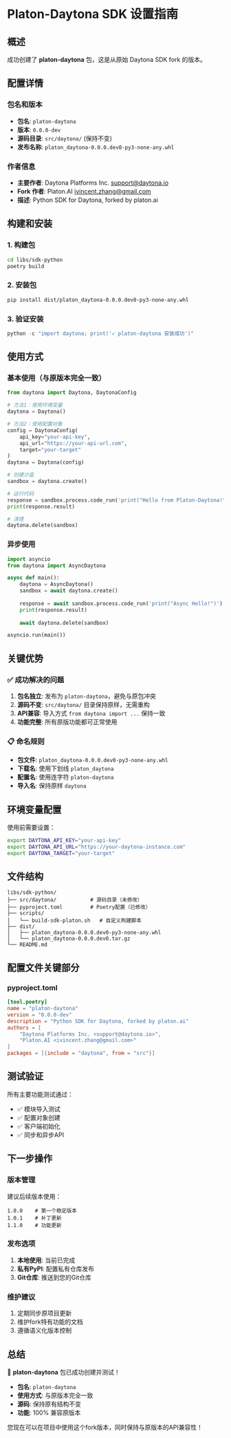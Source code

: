 # Platon-Daytona SDK 设置指南

## 概述

成功创建了 **platon-daytona** 包，这是从原始 Daytona SDK fork 的版本。

## 配置详情

### 包名和版本

- **包名**: `platon-daytona`
- **版本**: `0.0.0-dev`
- **源码目录**: `src/daytona/` (保持不变)
- **发布名称**: `platon_daytona-0.0.0.dev0-py3-none-any.whl`

### 作者信息

- **主要作者**: Daytona Platforms Inc. <support@daytona.io>
- **Fork 作者**: Platon.AI <ivincent.zhang@gmail.com>
- **描述**: Python SDK for Daytona, forked by platon.ai

## 构建和安装

### 1. 构建包

```bash
cd libs/sdk-python
poetry build
```

### 2. 安装包

```bash
pip install dist/platon_daytona-0.0.0.dev0-py3-none-any.whl
```

### 3. 验证安装

```python
python -c "import daytona; print('✓ platon-daytona 安装成功')"
```

## 使用方式

### 基本使用（与原版本完全一致）

```python
from daytona import Daytona, DaytonaConfig

# 方法1：使用环境变量
daytona = Daytona()

# 方法2：使用配置对象
config = DaytonaConfig(
    api_key="your-api-key",
    api_url="https://your-api-url.com",
    target="your-target"
)
daytona = Daytona(config)

# 创建沙盒
sandbox = daytona.create()

# 运行代码
response = sandbox.process.code_run('print("Hello from Platon-Daytona!")')
print(response.result)

# 清理
daytona.delete(sandbox)
```

### 异步使用

```python
import asyncio
from daytona import AsyncDaytona

async def main():
    daytona = AsyncDaytona()
    sandbox = await daytona.create()
    
    response = await sandbox.process.code_run('print("Async Hello!")')
    print(response.result)
    
    await daytona.delete(sandbox)

asyncio.run(main())
```

## 关键优势

### ✅ 成功解决的问题

1. **包名独立**: 发布为 `platon-daytona`，避免与原包冲突
2. **源码不变**: `src/daytona/` 目录保持原样，无需重构
3. **API兼容**: 导入方式 `from daytona import ...` 保持一致
4. **功能完整**: 所有原版功能都可正常使用

### 📋 命名规则

- **包文件**: `platon_daytona-0.0.0.dev0-py3-none-any.whl`
- **下载名**: 使用下划线 `platon_daytona`
- **配置名**: 使用连字符 `platon-daytona`
- **导入名**: 保持原样 `daytona`

## 环境变量配置

使用前需要设置：

```bash
export DAYTONA_API_KEY="your-api-key"
export DAYTONA_API_URL="https://your-daytona-instance.com"
export DAYTONA_TARGET="your-target"
```

## 文件结构

```
libs/sdk-python/
├── src/daytona/           # 源码目录（未修改）
├── pyproject.toml         # Poetry配置（已修改）
├── scripts/
│   └── build-sdk-platon.sh   # 自定义构建脚本
├── dist/
│   ├── platon_daytona-0.0.0.dev0-py3-none-any.whl
│   └── platon_daytona-0.0.0.dev0.tar.gz
└── README.md
```

## 配置文件关键部分

### pyproject.toml

```toml
[tool.poetry]
name = "platon-daytona"
version = "0.0.0-dev"
description = "Python SDK for Daytona, forked by platon.ai"
authors = [
    "Daytona Platforms Inc. <support@daytona.io>",
    "Platon.AI <ivincent.zhang@gmail.com>"
]
packages = [{include = "daytona", from = "src"}]
```

## 测试验证

所有主要功能测试通过：

- ✅ 模块导入测试
- ✅ 配置对象创建
- ✅ 客户端初始化
- ✅ 同步和异步API

## 下一步操作

### 版本管理

建议后续版本使用：

```
1.0.0    # 第一个稳定版本
1.0.1    # 补丁更新
1.1.0    # 功能更新
```

### 发布选项

1. **本地使用**: 当前已完成
2. **私有PyPI**: 配置私有仓库发布
3. **Git仓库**: 推送到您的Git仓库

### 维护建议

1. 定期同步原项目更新
2. 维护fork特有功能的文档
3. 遵循语义化版本控制

## 总结

🎉 **platon-daytona** 包已成功创建并测试！

- **包名**: `platon-daytona`
- **使用方式**: 与原版本完全一致
- **源码**: 保持原有结构不变
- **功能**: 100% 兼容原版本

您现在可以在项目中使用这个fork版本，同时保持与原版本的API兼容性！
